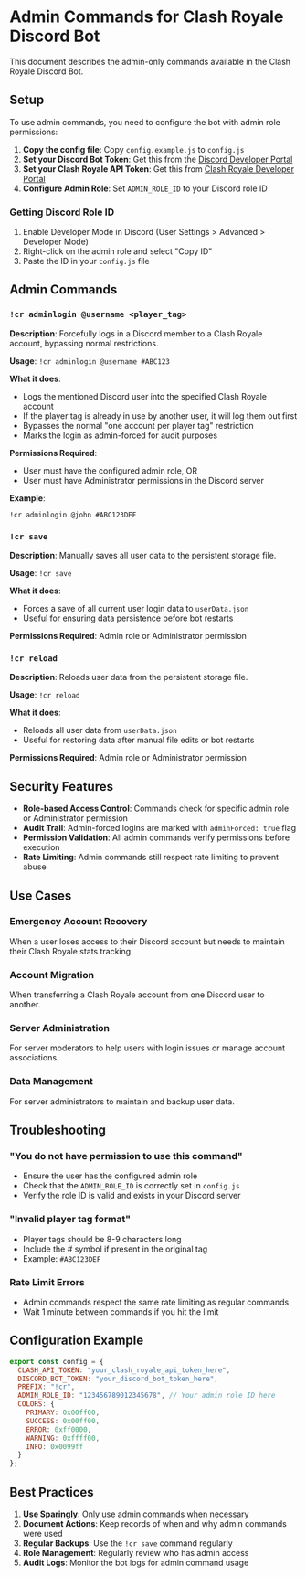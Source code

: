 # Admin Commands for Clash Royale Discord Bot

This document describes the admin-only commands available in the Clash Royale Discord Bot.

## Setup

To use admin commands, you need to configure the bot with admin role permissions:

1. **Copy the config file**: Copy `config.example.js` to `config.js`
2. **Set your Discord Bot Token**: Get this from the [Discord Developer Portal](https://discord.com/developers/applications)
3. **Set your Clash Royale API Token**: Get this from [Clash Royale Developer Portal](https://developer.clashroyale.com)
4. **Configure Admin Role**: Set `ADMIN_ROLE_ID` to your Discord role ID

### Getting Discord Role ID

1. Enable Developer Mode in Discord (User Settings > Advanced > Developer Mode)
2. Right-click on the admin role and select "Copy ID"
3. Paste the ID in your `config.js` file

## Admin Commands

### `!cr adminlogin @username <player_tag>`

**Description**: Forcefully logs in a Discord member to a Clash Royale account, bypassing normal restrictions.

**Usage**: `!cr adminlogin @username #ABC123`

**What it does**:
- Logs the mentioned Discord user into the specified Clash Royale account
- If the player tag is already in use by another user, it will log them out first
- Bypasses the normal "one account per player tag" restriction
- Marks the login as admin-forced for audit purposes

**Permissions Required**:
- User must have the configured admin role, OR
- User must have Administrator permissions in the Discord server

**Example**:
```
!cr adminlogin @john #ABC123DEF
```

### `!cr save`

**Description**: Manually saves all user data to the persistent storage file.

**Usage**: `!cr save`

**What it does**:
- Forces a save of all current user login data to `userData.json`
- Useful for ensuring data persistence before bot restarts

**Permissions Required**: Admin role or Administrator permission

### `!cr reload`

**Description**: Reloads user data from the persistent storage file.

**Usage**: `!cr reload`

**What it does**:
- Reloads all user data from `userData.json`
- Useful for restoring data after manual file edits or bot restarts

**Permissions Required**: Admin role or Administrator permission

## Security Features

- **Role-based Access Control**: Commands check for specific admin role or Administrator permission
- **Audit Trail**: Admin-forced logins are marked with `adminForced: true` flag
- **Permission Validation**: All admin commands verify permissions before execution
- **Rate Limiting**: Admin commands still respect rate limiting to prevent abuse

## Use Cases

### Emergency Account Recovery
When a user loses access to their Discord account but needs to maintain their Clash Royale stats tracking.

### Account Migration
When transferring a Clash Royale account from one Discord user to another.

### Server Administration
For server moderators to help users with login issues or manage account associations.

### Data Management
For server administrators to maintain and backup user data.

## Troubleshooting

### "You do not have permission to use this command"
- Ensure the user has the configured admin role
- Check that the `ADMIN_ROLE_ID` is correctly set in `config.js`
- Verify the role ID is valid and exists in your Discord server

### "Invalid player tag format"
- Player tags should be 8-9 characters long
- Include the # symbol if present in the original tag
- Example: `#ABC123DEF`

### Rate Limit Errors
- Admin commands respect the same rate limiting as regular commands
- Wait 1 minute between commands if you hit the limit

## Configuration Example

```javascript
export const config = {
  CLASH_API_TOKEN: "your_clash_royale_api_token_here",
  DISCORD_BOT_TOKEN: "your_discord_bot_token_here",
  PREFIX: "!cr",
  ADMIN_ROLE_ID: "123456789012345678", // Your admin role ID here
  COLORS: {
    PRIMARY: 0x00ff00,
    SUCCESS: 0x00ff00,
    ERROR: 0xff0000,
    WARNING: 0xffff00,
    INFO: 0x0099ff
  }
};
```

## Best Practices

1. **Use Sparingly**: Only use admin commands when necessary
2. **Document Actions**: Keep records of when and why admin commands were used
3. **Regular Backups**: Use the `!cr save` command regularly
4. **Role Management**: Regularly review who has admin access
5. **Audit Logs**: Monitor the bot logs for admin command usage
